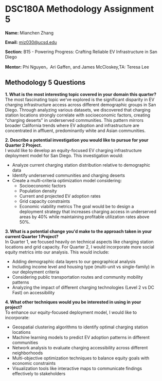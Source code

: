 # DSC180A Methodology Assignment 5

**Name:** Mianchen Zhang 

**Email:** miz030@ucsd.edu 

**Section:** B15 - Powering Progress: Crafting Reliable EV Infrastructure in San Diego  

**Mentor:** Phi Nguyen，Ari Gaffen, and James McCloskey,TA: Teresa Lee

## Methodology 5 Questions

**1. What is the most interesting topic covered in your domain this quarter?**  
The most fascinating topic we've explored is the significant disparity in EV charging infrastructure access across different demographic groups in San Diego. Through analyzing various datasets, we discovered that charging station locations strongly correlate with socioeconomic factors, creating "charging deserts" in underserved communities. This pattern mirrors broader California trends where EV adoption and infrastructure are concentrated in affluent, predominantly white and Asian communities.

**2. Describe a potential investigation you would like to pursue for your Quarter 2 Project.**  
I would like to develop an equity-focused EV charging infrastructure deployment model for San Diego. This investigation would:
- Analyze current charging station distribution relative to demographic data
- Identify underserved communities and charging deserts
- Create a multi-criteria optimization model considering:
  - Socioeconomic factors
  - Population density
  - Current and projected EV adoption rates
  - Grid capacity constraints
  - Economic viability metrics
The goal would be to design a deployment strategy that increases charging access in underserved areas by 40% while maintaining profitable utilization rates above 50%.

**3. What is a potential change you'd make to the approach taken in your current Quarter 1 Project?**  
In Quarter 1, we focused heavily on technical aspects like charging station locations and grid capacity. For Quarter 2, I would incorporate more social equity metrics into our analysis. This would include:
- Adding demographic data layers to our geographical analysis
- Including income level and housing type (multi-unit vs single-family) in our deployment criteria
- Considering public transportation routes and community mobility patterns
- Analyzing the impact of different charging technologies (Level 2 vs DC Fast) on accessibility

**4. What other techniques would you be interested in using in your project?**  
To enhance our equity-focused deployment model, I would like to incorporate:
- Geospatial clustering algorithms to identify optimal charging station locations
- Machine learning models to predict EV adoption patterns in different communities
- Network analysis to evaluate charging accessibility across different neighborhoods
- Multi-objective optimization techniques to balance equity goals with economic constraints
- Visualization tools like interactive maps to communicate findings effectively to stakeholders
